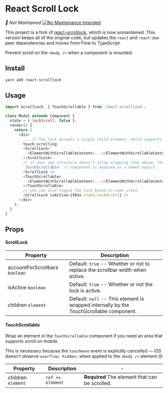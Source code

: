 
# React Scroll Lock

*🚨 Not Maintained*
[![No Maintenance Intended](http://unmaintained.tech/badge.svg)](http://unmaintained.tech/)

This project is a fork of [react-scrolllock](https://www.npmjs.com/package/react-scrolllock), which is now unmantained. This version keeps all of the original code, but updates the `react` and `react-dom` peer dependencies and moves from Flow to TypeScript.

Prevent scroll on the `<body />` when a component is mounted.

## Install

```bash
yarn add react-scrolllock
```

## Usage

```js
import ScrollLock, { TouchScrollable } from 'react-scrolllock';

class Modal extends Component {
  state = { lockScroll: false };
  render() {
    return (
      <div>
        ... // the lock accepts a single child element, which supports
        touch-scrolling.
        <ScrollLock>
          <ElementWithScrollableContent>...</ElementWithScrollableContent>
        </ScrollLock>
        // if your app structure doesn't allow wrapping like above, the
        `TouchScrollable` // component is exposed as a named export.
        <ScrollLock />
        <TouchScrollable>
          <ElementWithScrollableContent>...</ElementWithScrollableContent>
        </TouchScrollable>
        // you can also toggle the lock based on some state.
        <ScrollLock isActive={this.state.lockScroll} />
      </div>
    );
  }
}
```

## Props

#### ScrollLock

| Property                       | Description                                                                             |
| ------------------------------ | --------------------------------------------------------------------------------------- |
| accountForScrollbars `boolean` | Default: `true` -- Whether or not to replace the scrollbar width when active.           |
| isActive `boolean`             | Default: `true` -- Whether or not the lock is active.                                   |
| children `element`             | Default: `null` -- This element is wrapped internally by the TouchScrollable component. |

#### TouchScrollable

Wrap an element in the `TouchScrollable` component if you need an area that supports scroll on mobile.

This is necessary because the `touchmove` event is explicitly cancelled &mdash; iOS doesn't observe `overflow: hidden;` when applied to the `<body />` element 😢

| Property           | Description      | -                                              |
| ------------------ | ---------------- | ---------------------------------------------- |
| children `element` | `ref => element` | **Required** The element that can be scrolled. |
